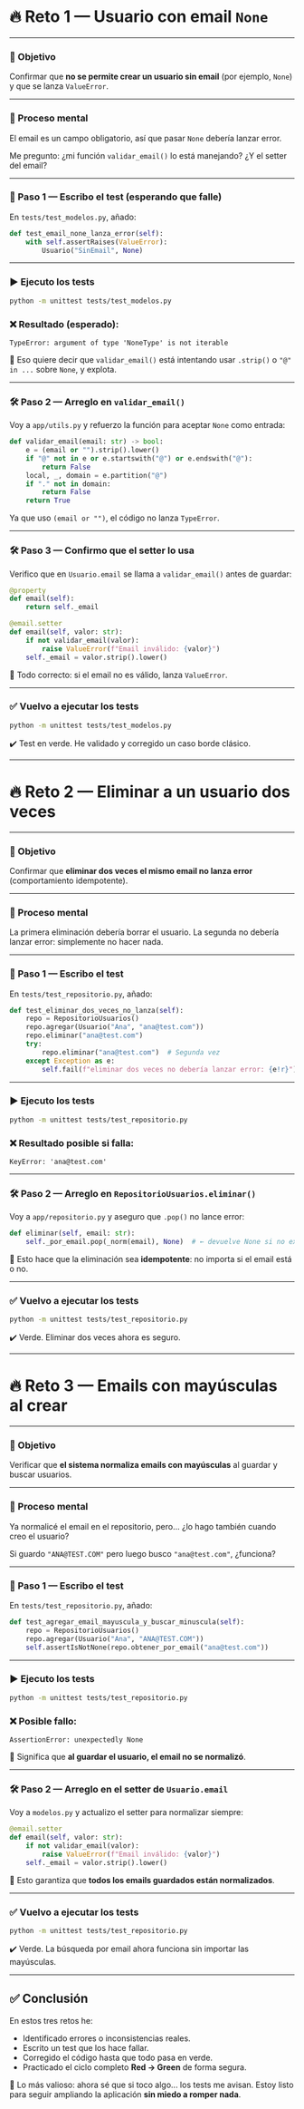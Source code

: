 # 🔥 Reto 1 — Usuario con email `None`

---

### 🎯 Objetivo

Confirmar que **no se permite crear un usuario sin email** (por ejemplo, `None`) y que se lanza `ValueError`.

---

### 🧠 Proceso mental

El email es un campo obligatorio, así que pasar `None` debería lanzar error.

Me pregunto: ¿mi función `validar_email()` lo está manejando? ¿Y el setter del email?

---

### 🧪 Paso 1 — Escribo el test (esperando que falle)

En `tests/test_modelos.py`, añado:

```python
def test_email_none_lanza_error(self):
    with self.assertRaises(ValueError):
        Usuario("SinEmail", None)
```

---

### ▶️ Ejecuto los tests

```bash
python -m unittest tests/test_modelos.py
```

### ❌ Resultado (esperado):

```
TypeError: argument of type 'NoneType' is not iterable
```

🧠 Eso quiere decir que `validar_email()` está intentando usar `.strip()` o `"@" in ...` sobre `None`, y explota.

---

### 🛠️ Paso 2 — Arreglo en `validar_email()`

Voy a `app/utils.py` y refuerzo la función para aceptar `None` como entrada:

```python
def validar_email(email: str) -> bool:
    e = (email or "").strip().lower()
    if "@" not in e or e.startswith("@") or e.endswith("@"):
        return False
    local, _, domain = e.partition("@")
    if "." not in domain:
        return False
    return True
```

Ya que uso `(email or "")`, el código no lanza `TypeError`.

---

### 🛠️ Paso 3 — Confirmo que el setter lo usa

Verifico que en `Usuario.email` se llama a `validar_email()` antes de guardar:

```python
@property
def email(self):
    return self._email

@email.setter
def email(self, valor: str):
    if not validar_email(valor):
        raise ValueError(f"Email inválido: {valor}")
    self._email = valor.strip().lower()
```

🧠 Todo correcto: si el email no es válido, lanza `ValueError`.

---

### ✅ Vuelvo a ejecutar los tests

```bash
python -m unittest tests/test_modelos.py
```

✔️ Test en verde. He validado y corregido un caso borde clásico.

---

# 🔥 Reto 2 — Eliminar a un usuario dos veces

---

### 🎯 Objetivo

Confirmar que **eliminar dos veces el mismo email no lanza error** (comportamiento idempotente).

---

### 🧠 Proceso mental

La primera eliminación debería borrar el usuario.
La segunda no debería lanzar error: simplemente no hacer nada.

---

### 🧪 Paso 1 — Escribo el test

En `tests/test_repositorio.py`, añado:

```python
def test_eliminar_dos_veces_no_lanza(self):
    repo = RepositorioUsuarios()
    repo.agregar(Usuario("Ana", "ana@test.com"))
    repo.eliminar("ana@test.com")
    try:
        repo.eliminar("ana@test.com")  # Segunda vez
    except Exception as e:
        self.fail(f"eliminar dos veces no debería lanzar error: {e!r}")
```

---

### ▶️ Ejecuto los tests

```bash
python -m unittest tests/test_repositorio.py
```

### ❌ Resultado posible si falla:

```
KeyError: 'ana@test.com'
```

---

### 🛠️ Paso 2 — Arreglo en `RepositorioUsuarios.eliminar()`

Voy a `app/repositorio.py` y aseguro que `.pop()` no lance error:

```python
def eliminar(self, email: str):
    self._por_email.pop(_norm(email), None)  # ← devuelve None si no existe
```

🧠 Esto hace que la eliminación sea **idempotente**: no importa si el email está o no.

---

### ✅ Vuelvo a ejecutar los tests

```bash
python -m unittest tests/test_repositorio.py
```

✔️ Verde. Eliminar dos veces ahora es seguro.

---

# 🔥 Reto 3 — Emails con mayúsculas al crear

---

### 🎯 Objetivo

Verificar que **el sistema normaliza emails con mayúsculas** al guardar y buscar usuarios.

---

### 🧠 Proceso mental

Ya normalicé el email en el repositorio, pero... ¿lo hago también cuando creo el usuario?

Si guardo `"ANA@TEST.COM"` pero luego busco `"ana@test.com"`, ¿funciona?

---

### 🧪 Paso 1 — Escribo el test

En `tests/test_repositorio.py`, añado:

```python
def test_agregar_email_mayuscula_y_buscar_minuscula(self):
    repo = RepositorioUsuarios()
    repo.agregar(Usuario("Ana", "ANA@TEST.COM"))
    self.assertIsNotNone(repo.obtener_por_email("ana@test.com"))
```

---

### ▶️ Ejecuto los tests

```bash
python -m unittest tests/test_repositorio.py
```

### ❌ Posible fallo:

```
AssertionError: unexpectedly None
```

🧠 Significa que **al guardar el usuario, el email no se normalizó**.

---

### 🛠️ Paso 2 — Arreglo en el setter de `Usuario.email`

Voy a `modelos.py` y actualizo el setter para normalizar siempre:

```python
@email.setter
def email(self, valor: str):
    if not validar_email(valor):
        raise ValueError(f"Email inválido: {valor}")
    self._email = valor.strip().lower()
```

🧠 Esto garantiza que **todos los emails guardados están normalizados**.

---

### ✅ Vuelvo a ejecutar los tests

```bash
python -m unittest tests/test_repositorio.py
```

✔️ Verde. La búsqueda por email ahora funciona sin importar las mayúsculas.

---

## ✅ Conclusión

En estos tres retos he:

* Identificado errores o inconsistencias reales.
* Escrito un test que los hace fallar.
* Corregido el código hasta que todo pasa en verde.
* Practicado el ciclo completo **Red → Green** de forma segura.

🧠 Lo más valioso: ahora sé que si toco algo... los tests me avisan.
Estoy listo para seguir ampliando la aplicación **sin miedo a romper nada**.